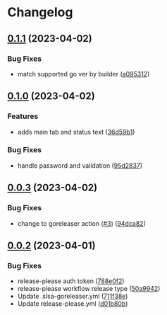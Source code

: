 # Changelog

## [0.1.1](https://github.com/others-git/watch-dawg/compare/v0.1.0...v0.1.1) (2023-04-02)


### Bug Fixes

* match supported go ver by builder ([a095312](https://github.com/others-git/watch-dawg/commit/a095312a54be2b4250a46f52e6f8c211f35896c0))

## [0.1.0](https://github.com/others-git/watch-dawg/compare/v0.0.3...v0.1.0) (2023-04-02)


### Features

* adds main tab and status text ([36d59b1](https://github.com/others-git/watch-dawg/commit/36d59b11b4b5a6d51e7c2c294691deeee8dd4585))


### Bug Fixes

* handle password and validation ([95d2837](https://github.com/others-git/watch-dawg/commit/95d2837e8dccdc8d8c82ff50590582c385f4257b))

## [0.0.3](https://github.com/others-git/watch-dawg/compare/v0.0.2...v0.0.3) (2023-04-02)


### Bug Fixes

* change to goreleaser action ([#3](https://github.com/others-git/watch-dawg/issues/3)) ([94dca82](https://github.com/others-git/watch-dawg/commit/94dca8265da6c2948e9efffbc98e4c358f14bfbf))

## [0.0.2](https://github.com/others-git/watch-dawg/compare/v0.0.1...v0.0.2) (2023-04-01)


### Bug Fixes

* release-please auth token ([788e0f2](https://github.com/others-git/watch-dawg/commit/788e0f2ea36f57f082ee7627a4aee4e9b0ea1e62))
* release-please workflow release type ([50a9942](https://github.com/others-git/watch-dawg/commit/50a994293974e486e697b8034bc1fec093908175))
* Update .slsa-goreleaser.yml ([711f38e](https://github.com/others-git/watch-dawg/commit/711f38ed49d95b5ebe269fcafa21219520fc0a6f))
* Update release-please.yml ([d01b80b](https://github.com/others-git/watch-dawg/commit/d01b80ba5a19533d44a13b82214b3fa4c8b5145d))
